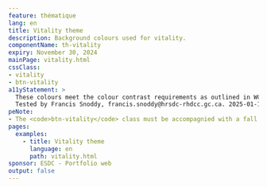 ```yaml
---
feature: thématique
lang: en
title: Vitality theme
description: Background colours used for vitality.
componentName: th-vitality
expiry: November 30, 2024
mainPage: vitality.html
cssClass:
- vitality
- btn-vitality
a11yStatement: >
  These colours meet the colour contrast requirements as outlined in WCAG 2.1 AA Success Criterion 1.4.3: Contrast (Minimum). After validation using webaim online contrast checker, I can certified that the color matches used in this thematic are meeting a contrast ratio of at least 4.5:1 for normal text and 3:1 for large text and also a contrast ratio of at least 3:1 for graphics and user interface components. I did my due diligence and to knowledge and from my understanding, all elements of this thematic are meeting WCAG 2.1 AA standrds.
  Tested by Francis Snoddy, francis.snoddy@hrsdc-rhdcc.gc.ca. 2025-01-17.
peNote:
- The <code>btn-vitality</code> class must be accompagnied with a fall back button class such as <code>btn-default</code> or <code>btn-primary</code>.
pages:
  examples:
    - title: Vitality theme
      language: en
      path: vitality.html
sponsor: ESDC - Portfolio web
output: false
---
```

